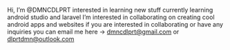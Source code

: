 Hi, I’m @DMNCDLPRT
interested in learning new stuff
currently learning android studio and laravel
I’m interested in collaborating on creating cool android apps and websites
if you are interested in collaborating or have any inquiries you can email me here -> dmncdlprt@gmail.com or dlprtdmn@outlook.com
